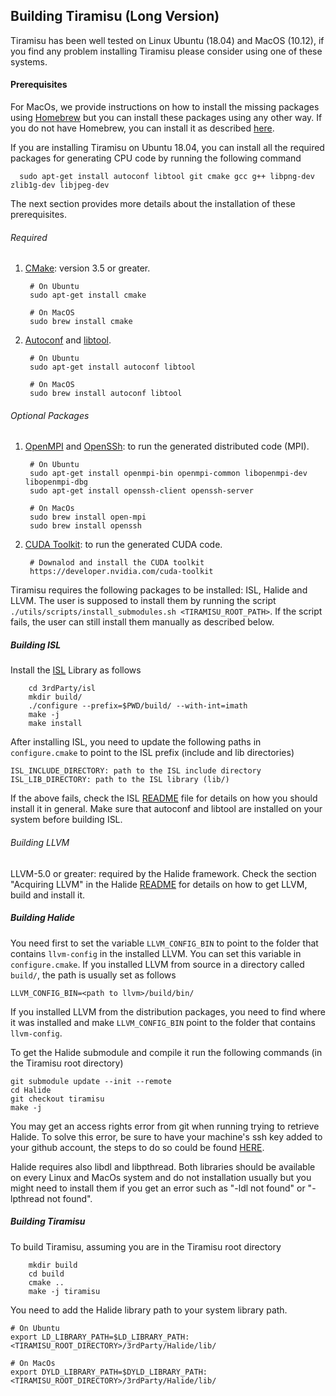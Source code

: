 ## Building Tiramisu (Long Version)

Tiramisu has been well tested on Linux Ubuntu (18.04) and MacOS (10.12), if you find any problem installing Tiramisu please consider using one of these systems.

#### Prerequisites

For MacOs, we provide instructions on how to install the missing packages using [Homebrew](https://brew.sh/) but you can install these packages using any other way.  If you do not have Homebrew, you can install it as described [here](https://docs.brew.sh/Installation).

If you are installing Tiramisu on Ubuntu 18.04, you can install all the required packages for generating CPU code by running the following command

      sudo apt-get install autoconf libtool git cmake gcc g++ libpng-dev zlib1g-dev libjpeg-dev

The next section provides more details about the installation of these prerequisites.

###### Required

1) [CMake](https://cmake.org/): version 3.5 or greater.
  
        # On Ubuntu
        sudo apt-get install cmake

        # On MacOS
        sudo brew install cmake

2) [Autoconf](https://www.gnu.org/software/autoconf/) and [libtool](https://www.gnu.org/software/libtool/).

        # On Ubuntu
        sudo apt-get install autoconf libtool

        # On MacOS
        sudo brew install autoconf libtool

###### Optional Packages
1) [OpenMPI](https://www.open-mpi.org/) and [OpenSSh](https://www.openssh.com/): to run the generated distributed code (MPI).

        # On Ubuntu
        sudo apt-get install openmpi-bin openmpi-common libopenmpi-dev libopenmpi-dbg
        sudo apt-get install openssh-client openssh-server

        # On MacOs
        sudo brew install open-mpi
        sudo brew install openssh

2) [CUDA Toolkit](https://developer.nvidia.com/cuda-toolkit): to run the generated CUDA code.

        # Downalod and install the CUDA toolkit
        https://developer.nvidia.com/cuda-toolkit


Tiramisu requires the following packages to be installed: ISL, Halide and LLVM.  The user is supposed to install them by running the script `./utils/scripts/install_submodules.sh <TIRAMISU_ROOT_PATH>`.  If the script fails, the user can still install them manually as described below.

##### Building ISL

Install the [ISL](http://isl.gforge.inria.fr/) Library as follows

        cd 3rdParty/isl
        mkdir build/
        ./configure --prefix=$PWD/build/ --with-int=imath
        make -j
        make install

After installing ISL, you need to update the following paths in `configure.cmake` to point to the ISL prefix (include and lib directories)

    ISL_INCLUDE_DIRECTORY: path to the ISL include directory
    ISL_LIB_DIRECTORY: path to the ISL library (lib/)

If the above fails, check the ISL [README](http://repo.or.cz/isl.git/blob/HEAD:/README) file for details on how you should install it in general.  Make sure that autoconf and libtool are installed on your system before building ISL.

###### Building LLVM

LLVM-5.0 or greater: required by the Halide framework. Check the section "Acquiring LLVM" in the Halide [README](https://github.com/halide/Halide/blob/master/README.md) for details on how to get LLVM, build and install it.


##### Building Halide

You need first to set the variable `LLVM_CONFIG_BIN` to point to the folder that contains `llvm-config` in the installed LLVM.  You can set this variable in `configure.cmake`. If you installed LLVM from source in a directory called `build/`, the path is usually set as follows

    LLVM_CONFIG_BIN=<path to llvm>/build/bin/

If you installed LLVM from the distribution packages, you need to find where it was installed and make `LLVM_CONFIG_BIN` point to the folder that contains `llvm-config`.

To get the Halide submodule and compile it run the following commands (in the Tiramisu root directory)

    git submodule update --init --remote
    cd Halide
    git checkout tiramisu
    make -j

You may get an access rights error from git when running trying to retrieve Halide. To solve this error, be sure to have your machine's ssh key added to your github account, the steps to do so could be found [HERE](https://help.github.com/articles/generating-a-new-ssh-key-and-adding-it-to-the-ssh-agent/).

Halide requires also libdl and libpthread. Both libraries should be available on every Linux and MacOs system and do not installation usually but you might need to install them if you get an error such as "-ldl not found" or "-lpthread not found".

##### Building Tiramisu

To build Tiramisu, assuming you are in the Tiramisu root directory

        mkdir build
        cd build
        cmake ..
        make -j tiramisu

You need to add the Halide library path to your system library path.

    # On Ubuntu
    export LD_LIBRARY_PATH=$LD_LIBRARY_PATH:<TIRAMISU_ROOT_DIRECTORY>/3rdParty/Halide/lib/

    # On MacOs
    export DYLD_LIBRARY_PATH=$DYLD_LIBRARY_PATH:<TIRAMISU_ROOT_DIRECTORY>/3rdParty/Halide/lib/
